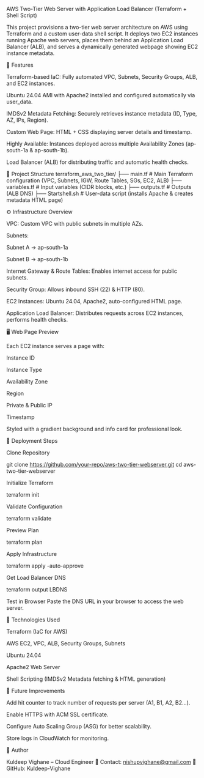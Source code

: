 AWS Two-Tier Web Server with Application Load Balancer (Terraform + Shell Script)

This project provisions a two-tier web server architecture on AWS using Terraform and a custom user-data shell script.
It deploys two EC2 instances running Apache web servers, places them behind an Application Load Balancer (ALB), and serves a dynamically generated webpage showing EC2 instance metadata.

📌 Features

Terraform-based IaC: Fully automated VPC, Subnets, Security Groups, ALB, and EC2 instances.

Ubuntu 24.04 AMI with Apache2 installed and configured automatically via user_data.

IMDSv2 Metadata Fetching: Securely retrieves instance metadata (ID, Type, AZ, IPs, Region).

Custom Web Page: HTML + CSS displaying server details and timestamp.

Highly Available: Instances deployed across multiple Availability Zones (ap-south-1a & ap-south-1b).

Load Balancer (ALB) for distributing traffic and automatic health checks.

📂 Project Structure
terraform_aws_two_tier/
├── main.tf              # Main Terraform configuration (VPC, Subnets, IGW, Route Tables, SGs, EC2, ALB)
├── variables.tf         # Input variables (CIDR blocks, etc.)
├── outputs.tf           # Outputs (ALB DNS)
├── Startshell.sh        # User-data script (installs Apache & creates metadata HTML page)

⚙️ Infrastructure Overview

VPC: Custom VPC with public subnets in multiple AZs.

Subnets:

Subnet A → ap-south-1a

Subnet B → ap-south-1b

Internet Gateway & Route Tables: Enables internet access for public subnets.

Security Group: Allows inbound SSH (22) & HTTP (80).

EC2 Instances: Ubuntu 24.04, Apache2, auto-configured HTML page.

Application Load Balancer: Distributes requests across EC2 instances, performs health checks.

🖥️ Web Page Preview

Each EC2 instance serves a page with:

Instance ID

Instance Type

Availability Zone

Region

Private & Public IP

Timestamp

Styled with a gradient background and info card for professional look.

🚀 Deployment Steps

Clone Repository

git clone https://github.com/your-repo/aws-two-tier-webserver.git
cd aws-two-tier-webserver


Initialize Terraform

terraform init


Validate Configuration

terraform validate


Preview Plan

terraform plan


Apply Infrastructure

terraform apply -auto-approve


Get Load Balancer DNS

terraform output LBDNS


Test in Browser
Paste the DNS URL in your browser to access the web server.

🔧 Technologies Used

Terraform (IaC for AWS)

AWS EC2, VPC, ALB, Security Groups, Subnets

Ubuntu 24.04

Apache2 Web Server

Shell Scripting (IMDSv2 Metadata fetching & HTML generation)

📖 Future Improvements

Add hit counter to track number of requests per server (A1, B1, A2, B2…).

Enable HTTPS with ACM SSL certificate.

Configure Auto Scaling Group (ASG) for better scalability.

Store logs in CloudWatch for monitoring.

📝 Author

Kuldeep Vighane – Cloud Engineer
📧 Contact: nishupvighane@gmail.com
🔗 GitHub: Kuldeep-Vighane
